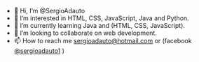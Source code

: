 - 👋 Hi, I’m @SergioAdauto
- 👀 I’m interested in HTML, CSS, JavaScript, Java and Python.
- 🌱 I’m currently learning Java and (HTML, CSS, JavaScript).
- 💞️ I’m looking to collaborate on web development.
- 📫 How to reach me sergioadauto@hotmail.com or (facebook <a
                href="https://www.facebook.com/sergioadauto1/" rel="external" title="Facebook"
                target="_blank">@sergioadauto1</a> )

<!---
SergioAdauto/SergioAdauto is a ✨ special ✨ repository because its `README.md` (this file) appears on your GitHub profile.
You can click the Preview link to take a look at your changes.
--->
